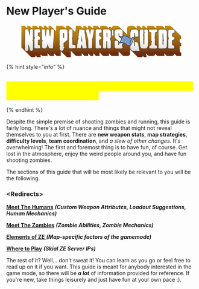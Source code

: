 # New Player's Guide

<figure><img src="../.gitbook/assets/New Player&#x27;s Guide.png" alt=""><figcaption></figcaption></figure>

{% hint style="info" %}
## <mark style="color:yellow;">This section is mainly for players unsure of what to do in Zombie Escape.</mark>
{% endhint %}

Despite the simple premise of shooting zombies and running, this guide is fairly long. There's a lot of nuance and things that might not reveal themselves to you at first. There are **new weapon stats**, **map strategies**, **difficulty levels**, **team coordination**, and _a slew of other changes_. It's overwhelming! The first and foremost thing is to have fun, of course. Get lost in the atmosphere, enjoy the weird people around you, and have fun shooting zombies.

The sections of this guide that will be most likely be relevant to you will be the following.&#x20;

### **\<Redirects>**

[**Meet The Humans**](../human-zombie-guides-stats-here/meet-the-humans-outdated-+weapons/) _**(Custom Weapon Attributes, Loadout Suggestions, Human Mechanics)**_

[**Meet The Zombies**](../human-zombie-guides-stats-here/meet-the-zombies/) _**(Zombie Abilities, Zombie Mechanics)**_

[**Elements of ZE** ](broken-reference)_**(Map-specific factors of the gamemode)**_

[**Where to Play**](where-to-play.md) _**(Skial ZE Server IPs)**_

The rest of it? Well... don't sweat it! You can learn as you go or feel free to read up on it if you want. This guide is meant for anybody interested in the game mode, so there will be _**a lot**_ of information provided for reference. If you're new, take things leisurely and just have fun at your own pace :).

